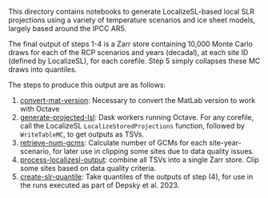This directory contains notebooks to generate LocalizeSL-based local SLR projections using a variety of temperature scenarios and ice sheet models, largely based around the IPCC AR5.

The final output of steps 1-4 is a Zarr store containing 10,000 Monte Carlo draws for each of the RCP scenarios and years (decadal), at each site ID (defined by LocalizeSL), for each corefile. Step 5 simply collapses these MC draws into quantiles. 

The steps to produce this output are as follows:
1. [convert-mat-version](./1-convert-mat-version.ipynb): Necessary to convert the MatLab version to work with Octave
2. [generate-projected-lsl](./2-generate-projected-lsl.ipynb): Dask workers running Octave. For any corefile, call the LocalizeSL `LocalizeStoredProjections` function, followed by `WriteTableMC`, to get outputs as TSVs.
3. [retrieve-num-gcms](./3-retrieve-num-gcms.ipynb): Calculate number of GCMs for each site-year-scenario, for later use in clipping some sites due to data quality issues.
4. [process-localizesl-output](./4-process-localizesl-output.ipynb): combine all TSVs into a single Zarr store. Clip some sites based on data quality criteria.
5. [create-slr-quantile](./5-create-slr-quantile.ipynb): Take quantiles of the outputs of step (4), for use in the runs executed as part of Depsky et al. 2023.